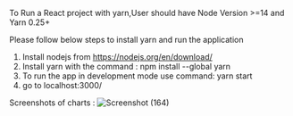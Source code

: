 To Run a React project with yarn,User should have Node Version >=14 and Yarn 0.25+
 
Please follow below steps to install yarn and run the application
 1. Install nodejs from https://nodejs.org/en/download/
 2. Install yarn with the command : npm install --global yarn
 3. To run the app in development mode use command: yarn start
 4. go to localhost:3000/


 Screenshots of charts :
 ![Screenshot (164)](https://user-images.githubusercontent.com/129867708/230441018-a005e2f4-32ab-42c7-8285-3faf389df576.png)

